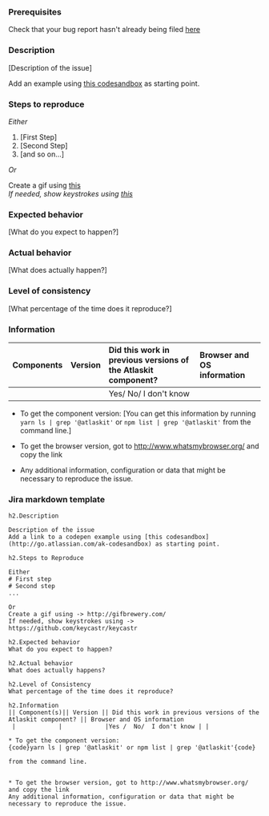 ### Prerequisites

Check that your bug report hasn't already being filed [here](https://ecosystem.atlassian.net/issues/?filter=61467)

### Description

[Description of the issue]

Add an example using [this codesandbox](http://go.atlassian.com/ak-codesandbox) as starting point.

### Steps to reproduce

_Either_

1. [First Step]
2. [Second Step]
3. [and so on...]

_Or_

Create a gif using [this](http://gifbrewery.com/)  
_If needed, show keystrokes using [this](https://github.com/keycastr/keycastr)_

### Expected behavior

[What do you expect to happen?]

### Actual behavior

[What does actually happen?]

### Level of consistency

[What percentage of the time does it reproduce?]

### Information

| Components | Version | Did this work in previous versions of the Atlaskit component? | Browser and OS information |
| ---------- | :------ | :------------------------------------------------------------ | :------------------------- |
|            |         | Yes/ No/ I don't know                                         |                            |

* To get the component version:
  [You can get this information by running `yarn ls | grep '@atlaskit'` or `npm list | grep '@atlaskit'` from the command line.]

* To get the browser version, got to http://www.whatsmybrowser.org/ and copy the link
* Any additional information, configuration or data that might be necessary to reproduce the issue.

### Jira markdown template

```
h2.Description

Description of the issue
Add a link to a codepen example using [this codesandbox](http://go.atlassian.com/ak-codesandbox) as starting point.

h2.Steps to Reproduce

Either
# First step
# Second step
...

Or
Create a gif using -> http://gifbrewery.com/  
If needed, show keystrokes using -> https://github.com/keycastr/keycastr

h2.Expected behavior
What do you expect to happen?

h2.Actual behavior
What does actually happens?

h2.Level of Consistency
What percentage of the time does it reproduce?

h2.Information
|| Component(s)|| Version || Did this work in previous versions of the Atlaskit component? || Browser and OS information
 |            |            |Yes /  No/  I don't know | |

* To get the component version:
{code}yarn ls | grep '@atlaskit' or npm list | grep '@atlaskit'{code}

from the command line.


* To get the browser version, got to http://www.whatsmybrowser.org/ and copy the link
Any additional information, configuration or data that might be necessary to reproduce the issue.
```
